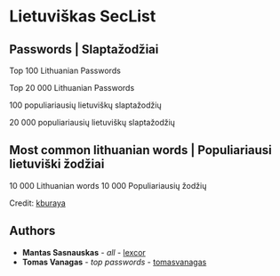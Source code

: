 # Lietuviškas SecList

## Passwords | Slaptažodžiai

Top 100 Lithuanian Passwords

Top 20 000 Lithuanian Passwords

100 populiariausių lietuviškų slaptažodžių

20 000 populiariausių lietuviškų slaptažodžių

## Most common lithuanian words | Populiariausi lietuviški žodžiai

10 000 Lithuanian words
10 000 Populiariausių žodžių

Credit: [kburaya](https://github.com/kburaya>)

## Authors

* **Mantas Sasnauskas** - *all* - [lexcor](https://github.com/lexcor)
* **Tomas Vanagas** - *top passwords* - [tomasvanagas](https://github.com/tomasvanagas)
